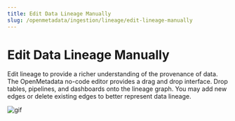 ```yaml
---
title: Edit Data Lineage Manually
slug: /openmetadata/ingestion/lineage/edit-lineage-manually
---
```


# Edit Data Lineage Manually

Edit lineage to provide a richer understanding of the provenance of data. The OpenMetadata no-code editor provides a drag and drop interface. Drop tables, pipelines, and dashboards onto the lineage graph. You may add new edges or delete existing edges to better represent data lineage.

![gif](/images/openmetadata/ingestion/lineage/edit-lineage-manually.gif)
